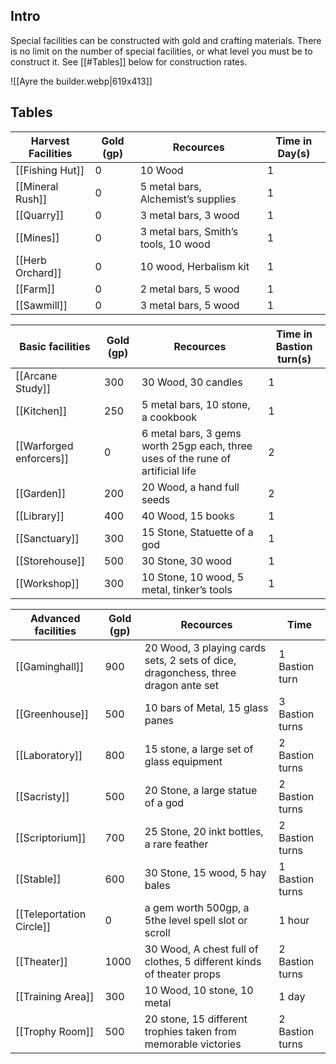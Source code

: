 
## Intro
Special facilities can be constructed with gold and crafting materials. There is no limit on the number of special facilities, or what level you must be to construct it. See [[#Tables]] below for construction rates.

![[Ayre the builder.webp|619x413]]

## Tables

| Harvest Facilities | Gold (gp) | Recources                            | Time in Day(s) |
| ------------------ | --------- | ------------------------------------ | -------------- |
| [[Fishing Hut]]    | 0         | 10 Wood                              | 1              |
| [[Mineral Rush]]   | 0         | 5 metal bars, Alchemist’s supplies   | 1              |
| [[Quarry]]         | 0         | 3 metal bars, 3 wood                 | 1              |
| [[Mines]]          | 0         | 3 metal bars, Smith’s tools, 10 wood | 1              |
| [[Herb Orchard]]   | 0         | 10 wood, Herbalism kit               | 1              |
| [[Farm]]           | 0         | 2 metal bars, 5 wood                 | 1              |
| [[Sawmill]]        | 0         | 3 metal bars, 5 wood                 | 1              |

| Basic facilities        | Gold (gp) | Recources                                                                       | Time in Bastion turn(s) |
| ----------------------- | --------- | ------------------------------------------------------------------------------- | ----------------------- |
| [[Arcane Study]]        | 300       | 30 Wood, 30 candles                                                             | 1                       |
| [[Kitchen]]             | 250       | 5 metal bars, 10 stone, a cookbook                                              | 1                       |
| [[Warforged enforcers]] | 0         | 6 metal bars, 3 gems worth 25gp each, three uses of the rune of artificial life | 2                       |
| [[Garden]]              | 200       | 20 Wood, a hand full seeds                                                      | 2                       |
| [[Library]]             | 400       | 40 Wood, 15 books                                                               | 1                       |
| [[Sanctuary]]           | 300       | 15 Stone, Statuette of a god                                                    | 1                       |
| [[Storehouse]]          | 500       | 30 Stone, 30 wood                                                               | 1                       |
| [[Workshop]]            | 300       | 10 Stone, 10 wood, 5 metal, tinker’s tools                                      | 1                       |

| Advanced facilities      | Gold (gp) | Recources                                                                         | Time            |
| ------------------------ | --------- | --------------------------------------------------------------------------------- | --------------- |
| [[Gaminghall]]           | 900       | 20 Wood, 3 playing cards sets, 2 sets of dice, dragonchess, three dragon ante set | 1 Bastion turn  |
| [[Greenhouse]]           | 500       | 10 bars of Metal, 15 glass panes                                                  | 3 Bastion turns |
| [[Laboratory]]           | 800       | 15 stone, a large set of glass equipment                                          | 2 Bastion turns |
| [[Sacristy]]             | 500       | 20 Stone, a large statue of a god                                                 | 2 Bastion turns |
| [[Scriptorium]]          | 700       | 25 Stone, 20 inkt bottles, a rare feather                                         | 2 Bastion turns |
| [[Stable]]               | 600       | 30 Stone, 15 wood, 5 hay bales                                                    | 1 Bastion turns |
| [[Teleportation Circle]] | 0         | a gem worth 500gp, a 5the level spell slot or scroll                              | 1 hour          |
| [[Theater]]              | 1000      | 30 Wood, A chest full of clothes, 5 different kinds of theater props              | 2 Bastion turns |
| [[Training Area]]        | 300       | 10 Wood, 10 stone, 10 metal                                                       | 1 day           |
| [[Trophy Room]]          | 500       | 20 stone, 15 different trophies taken from memorable victories                    | 2 Bastion turns |


